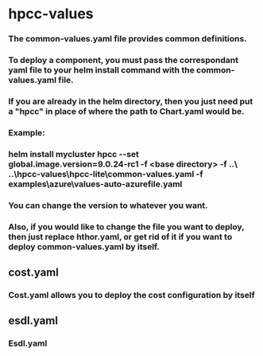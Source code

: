 # hpcc-values

### The common-values.yaml file provides common definitions.
### To deploy a component, you must pass the correspondant yaml file to your helm install command with the common-values.yaml file.

### If you are already in the helm directory, then you just need put a "hpcc" in place of where the path to Chart.yaml would be.
### Example:
### helm install mycluster hpcc --set global.image.version=9.0.24-rc1 -f \<base directory\> -f ..\ ..\hpcc-values\hpcc-lite\common-values.yaml -f examples\azure\values-auto-azurefile.yaml

### You can change the version to whatever you want.
### Also, if you would like to change the file you want to deploy, then just replace hthor.yaml, or get rid of it if you want to deploy common-values.yaml by itself.

## cost.yaml
### Cost.yaml allows you to deploy the cost configuration by itself

## esdl.yaml
### Esdl.yaml